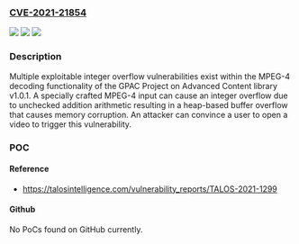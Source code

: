 ### [CVE-2021-21854](https://cve.mitre.org/cgi-bin/cvename.cgi?name=CVE-2021-21854)
![](https://img.shields.io/static/v1?label=Product&message=GPAC&color=blue)
![](https://img.shields.io/static/v1?label=Version&message=GPAC%20Project%20Advanced%20Content%20commit%20a8a8d412dabcb129e695c3e7d861fcc81f608304%2C%20GPAC%20Project%20Advanced%20Content%20v1.0.1%20&color=brightgreen)
![](https://img.shields.io/static/v1?label=Vulnerability&message=CWE-680%3A%20Integer%20Overflow%20to%20Buffer%20Overflow&color=brightgreen)

### Description

Multiple exploitable integer overflow vulnerabilities exist within the MPEG-4 decoding functionality of the GPAC Project on Advanced Content library v1.0.1. A specially crafted MPEG-4 input can cause an integer overflow due to unchecked addition arithmetic resulting in a heap-based buffer overflow that causes memory corruption. An attacker can convince a user to open a video to trigger this vulnerability.

### POC

#### Reference
- https://talosintelligence.com/vulnerability_reports/TALOS-2021-1299

#### Github
No PoCs found on GitHub currently.

